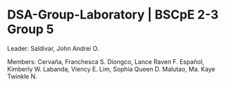 # DSA-Group-Laboratory | BSCpE 2-3 Group 5

Leader: Saldivar, John Andrei O.

Members:
  Cervaña, Franchesca S.
  Diongco, Lance Raven F.
  Español, Kimberly W.
  Labanda, Viency E. 
  Lim, Sophia Queen D.
  Malutao, Ma. Kaye Twinkle N.

